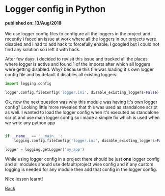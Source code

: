 # Logger config in Python

#### published on: 13/Aug/2018

We use logger config files to configure all the loggers in the project and recently i faced an issue at work where all the loggers in our projects were disabled and i had to add hack to forcefully enable. I googled but i could not find any solution so i left it with hack. 

After few days, i decided to revisit this issue and tracked all the places where logger is active and found 1 of the imports after which all loggers were getting disabled. Why? because this file was loading it's own logger config file and by default it disables all existing loggers.

```python
import logging.config

logger.config.fileConfig('logger.ini', disable_existing_loggers=False)  # added extra parameter
```

Ok, now the next question was why this module was having it's own logger config? Looking little more revealed that this was used as standalone script as well. I wanted to load the logger config when it's executed as standalone script and use main logger config so i made a simple fix which is used when we write any python app 

```python

if __name__ == '__main__':
    logging.config.fileConfig('logger.ini', disable_existing_loggers=False)

logger = logging.getLogger('my_app')
```

While using logger config in a project there should be just **one** logger config and all modules should use default/project wise config and if any custom logging is needed for any module then add that config in the logger config. 

Nice lesson learnt!

[Back](index.md)
